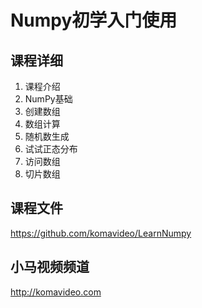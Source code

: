 Numpy初学入门使用
===============

## 课程详细

01. 课程介绍
02. NumPy基础
03. 创建数组
04. 数组计算
05. 随机数生成
06. 试试正态分布
07. 访问数组
08. 切片数组

## 课程文件

https://github.com/komavideo/LearnNumpy

## 小马视频频道

http://komavideo.com
